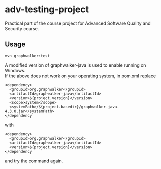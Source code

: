 # adv-testing-project
Practical part of the course project for Advanced Software Quality and Security course.

## Usage

    mvn graphwalker:test

A modified version of graphwalker-java is used to enable running on Windows. <br>
If the above does not work on your operating system, in pom.xml replace
    
    <dependency>
      <groupId>org.graphwalker</groupId>
      <artifactId>graphwalker-java</artifactId>
      <version>${project.version}</version>
      <scope>system</scope>
      <systemPath>/${project.basedir}/graphwalker-java-4.3.0.jar</systemPath>
    </dependency

with

    <dependency>
      <groupId>org.graphwalker</groupId>
      <artifactId>graphwalker-java</artifactId>
      <version>${project.version}</version>
    </dependency

and try the command again.